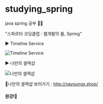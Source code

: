 # studying_spring
java spring 공부 👩‍💻

"스파르타 코딩클럽 : 웹개발의 봄, Spring"

▶️ Timeline Service

![Timeline Service](https://user-images.githubusercontent.com/64996121/150286009-db66be4f-54ae-4a0c-9e4b-4c48ee15d535.PNG)


▶️ 나만의 셀렉샵

![나만의 셀렉샵](https://user-images.githubusercontent.com/64996121/151691039-03a5aca6-08c7-47dd-a301-e13f9cc2d206.PNG)


🔗나만의 셀렉샵 보러가기 : http://nayoungs.shop/




<h4>완강!🎉
